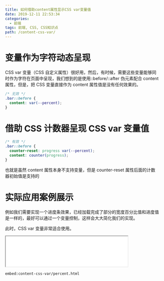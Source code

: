 ```yaml
---
title: 如何借助content属性显示CSS var变量值
date: 2019-12-11 22:53:34
categories:
  - 前端
tags: 前端, CSS, CSS知识点
path: /content-css-var/
---
```


# 变量作为字符动态呈现

CSS var 变量（CSS 自定义属性）很好用，然后，有时候，需要这些变量能够同时作为字符在页面中呈现，我们想到的是使用::before/::after 伪元素配合 content 属性，但是，把 CSS 变量直接作为 content 属性值是没有任何效果的。

```css
/* 无效 */
.bar::before {
  content: var(--percent);
}
```

# 借助 CSS 计数器呈现 CSS var 变量值

```css
/* 有效 */
.bar::before {
  counter-reset: progress var(--percent);
  content: counter(progress);
}
```

也就是虽然 content 属性本身不支持变量，但是 counter-reset 属性后面的计数器初始值是支持的

# 实际应用案例展示

例如我们需要实现一个进度条效果，已经加载完成了部分的宽度百分比值和进度值是一样的，最好可以通过一个变量控制，这样会大大简化我们的实现。

此时，CSS var 变量非常适合使用。

<iframe src="/examples/content-css-var/percent.html" width="400" height="100"></iframe>

`embed:content-css-var/percent.html`
